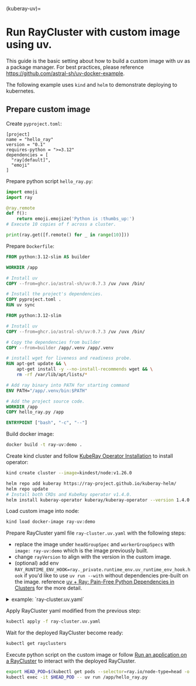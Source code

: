 (kuberay-uv)=
# Run RayCluster with custom image using uv.

This guide is the basic setting about how to build a custom image with uv as a package manager. For best practices, please reference https://github.com/astral-sh/uv-docker-example.

The following example uses `kind` and `helm` to demonstrate deploying to kubernetes.

## Prepare custom image
Create `pyproject.toml`:
```
[project]
name = "hello_ray"
version = "0.1"
requires-python = ">=3.12"
dependencies = [
  "ray[default]",
  "emoji"
]
```

Prepare python script `hello_ray.py`:
```python
import emoji
import ray

@ray.remote
def f():
    return emoji.emojize('Python is :thumbs_up:')
# Execute 10 copies of f across a cluster.

print(ray.get([f.remote() for _ in range(10)]))
```

Prepare `Dockerfile`:
```dockerfile
FROM python:3.12-slim AS builder

WORKDIR /app

# Install uv
COPY --from=ghcr.io/astral-sh/uv:0.7.3 /uv /uvx /bin/

# Install the project's dependencies.
COPY pyproject.toml .
RUN uv sync

FROM python:3.12-slim

# Install uv
COPY --from=ghcr.io/astral-sh/uv:0.7.3 /uv /uvx /bin/

# Copy the dependencies from builder
COPY --from=builder /app/.venv /app/.venv

# install wget for liveness and readiness probe.
RUN apt-get update && \
    apt-get install -y --no-install-recommends wget && \
    rm -rf /var/lib/apt/lists/*

# Add ray binary into PATH for starting command
ENV PATH="/app/.venv/bin:$PATH"

# Add the project source code.
WORKDIR /app
COPY hello_ray.py /app

ENTRYPOINT ["bash", "-c", "--"]
```

Build docker image:
```bash
docker build -t ray-uv:demo .
```

Create kind cluster and follow [KubeRay Operator Installation](https://docs.ray.io/en/latest/cluster/kubernetes/getting-started/kuberay-operator-installation.html) to install operator:
```bash
kind create cluster --image=kindest/node:v1.26.0

helm repo add kuberay https://ray-project.github.io/kuberay-helm/
helm repo update
# Install both CRDs and KubeRay operator v1.4.0.
helm install kuberay-operator kuberay/kuberay-operator --version 1.4.0
```

Load custom image into node:
```bash
kind load docker-image ray-uv:demo
```

Prepare RayCluster yaml file `ray-cluster.uv.yaml` with the following steps:
- replace the image under `headGroupSpec` and `workerGroupSpecs` with `image: ray-uv:demo` which is the image previously built.
- change `rayVersion` to align with the version in the custom image.
- (optional) add env `RAY_RUNTIME_ENV_HOOK=ray._private.runtime_env.uv_runtime_env_hook.hook` if you'd like to use `uv run --with` without dependencies pre-built on the image. reference [uv + Ray: Pain-Free Python Dependencies in Clusters](https://www.anyscale.com/blog/uv-ray-pain-free-python-dependencies-in-clusters) for the more detail.

<details>
  <summary>example: `ray-cluster.uv.yaml`</summary>

```yaml
apiVersion: ray.io/v1
kind: RayCluster
metadata:
  name: raycluster-uv
spec:
  rayVersion: '2.46.0' # should match the Ray version in the image of the containers
  # Ray head Pod template
  headGroupSpec:
    rayStartParams: {}
    # Pod template
    template:
      spec:
        containers:
        - name: ray-head
          image: ray-uv:demo
#          env:
#            - name: RAY_RUNTIME_ENV_HOOK
#              value: ray._private.runtime_env.uv_runtime_env_hook.hook
          resources:
            limits:
              cpu: 1
              memory: 2Gi
            requests:
              cpu: 500m
              memory: 2Gi
          ports:
          - containerPort: 6379
            name: gcs-server
          - containerPort: 8265 # Ray dashboard
            name: dashboard
          - containerPort: 10001
            name: client
  workerGroupSpecs:
  - replicas: 1
    minReplicas: 1
    maxReplicas: 5
    groupName: small-group
    rayStartParams: {}
    template:
      spec:
        containers:
        - name: ray-worker
          image: ray-uv:demo
#          env:
#            - name: RAY_RUNTIME_ENV_HOOK
#              value: ray._private.runtime_env.uv_runtime_env_hook.hook
          resources:
            limits:
              cpu: "1"
              memory: "1G"
            requests:
              cpu: "500m"
              memory: "1G"
```
</details>

Apply RayCluster yaml modified from the previous step:
```bash
kubectl apply -f ray-cluster.uv.yaml
```

Wait for the deployed RayCluster become ready:
```bash
kubectl get rayclusters
```

Execute python script on the custom image or follow [Run an application on a RayCluster](https://docs.ray.io/en/latest/cluster/kubernetes/getting-started/raycluster-quick-start.html#step-4-run-an-application-on-a-raycluster) to interact with the deployed RayCluster.
```bash
export HEAD_POD=$(kubectl get pods --selector=ray.io/node-type=head -o custom-columns=POD:metadata.name --no-headers)
kubectl exec -it $HEAD_POD -- uv run /app/hello_ray.py
```
